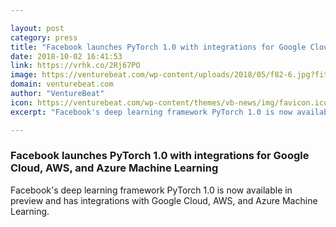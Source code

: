 ```yaml
---

layout: post
category: press
title: "Facebook launches PyTorch 1.0 with integrations for Google Cloud, AWS, and Azure Machine Learning"
date: 2018-10-02 16:41:53
link: https://vrhk.co/2Rj67PO
image: https://venturebeat.com/wp-content/uploads/2018/05/f82-6.jpg?fit=3192%2C1763&strip=all
domain: venturebeat.com
author: "VentureBeat"
icon: https://venturebeat.com/wp-content/themes/vb-news/img/favicon.ico
excerpt: "Facebook's deep learning framework PyTorch 1.0 is now available in preview and has integrations with Google Cloud, AWS, and Azure Machine Learning."

---
```


### Facebook launches PyTorch 1.0 with integrations for Google Cloud, AWS, and Azure Machine Learning

Facebook's deep learning framework PyTorch 1.0 is now available in preview and has integrations with Google Cloud, AWS, and Azure Machine Learning.